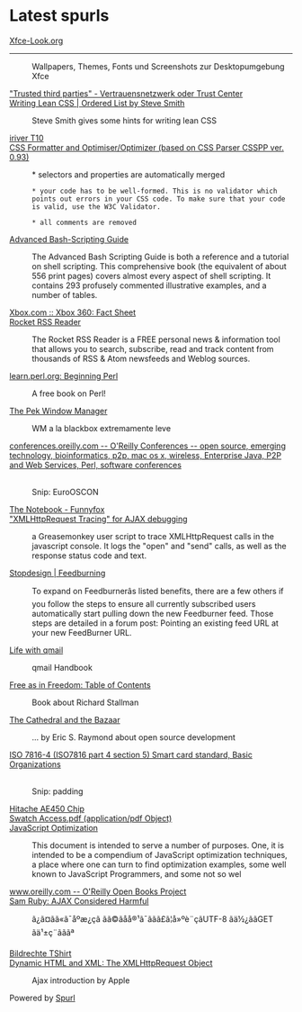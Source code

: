 # Latest spurls

<dl class="spurl"><dt><a href="http://www.xfce-look.org/" title="Xfce-Look.org">Xfce-Look.org</a></dt>

-------------------------------

<dd><p>Wallpapers, Themes, Fonts und Screenshots zur Desktopumgebung Xfce</p></dd><dt><a href="http://www.inf-wiss.uni-konstanz.de/CURR/summer98/imk/trust_center.htm" title=""Trusted third parties" - Vertrauensnetzwerk oder Trust Center">"Trusted third parties" - Vertrauensnetzwerk oder Trust Center</a></dt>

<dd></dd><dt><a href="http://www.orderedlist.com/articles/writing_lean_css/" title="Writing Lean CSS | Ordered List by Steve Smith">Writing Lean CSS | Ordered List by Steve Smith</a></dt>

<dd><p>Steve Smith gives some hints for writing lean CSS</p></dd><dt><a href="http://www.iriver.co.kr/common/notice/view.asp?Page=1&SrchItem=&SrchString=&idx=808" title="iriver T10">iriver T10</a></dt>

<dd></dd><dt><a href="http://www.cdburnerxp.se/cssparse/css_optimiser.php" title="CSS Formatter and Optimiser/Optimizer (based on CSS Parser CSSPP ver. 0.93)">CSS Formatter and Optimiser/Optimizer (based on CSS Parser CSSPP ver. 0.93)</a></dt>

<dd><p>    *  selectors and properties are automatically merged

    * your code has to be well-formed. This is no validator which points out errors in your CSS code. To make sure that your code is valid, use the W3C Validator.

    * all comments are removed

</p></dd><dt><a href="http://www.tldp.org/LDP/abs/html/" title="Advanced Bash-Scripting Guide">Advanced Bash-Scripting Guide</a></dt>

<dd><p>The Advanced Bash Scripting Guide is both a reference and a tutorial on shell scripting. This comprehensive book (the equivalent of about 556 print pages) covers almost every aspect of shell scripting. It contains 293 profusely commented illustrative examples, and a number of tables.</p></dd><dt><a href="http://www.xbox.com/en-US/xbox360/factsheet.htm" title="Xbox.com :: Xbox 360: Fact Sheet">Xbox.com :: Xbox 360: Fact Sheet</a></dt>

<dd></dd><dt><a href="http://reader.rocketinfo.com/desktop/index.jsp?launch=true" title="Rocket RSS Reader">Rocket RSS Reader</a></dt>

<dd><p>The Rocket RSS Reader is a FREE personal news & information tool that allows you to search, subscribe, read and track content from thousands of RSS & Atom newsfeeds and Weblog sources.</p></dd><dt><a href="http://learn.perl.org/library/beginning_perl/" title="learn.perl.org: Beginning Perl">learn.perl.org: Beginning Perl</a></dt>

<dd><p>A free book on Perl!</p></dd><dt><a href="http://www.pekwm.org/" title="The Pek Window Manager">The Pek Window Manager</a></dt>

<dd><p>WM a la blackbox extremamente leve</p></dd><dt><a href="http://conferences.oreillynet.com/cs/eurooscon/create/e_sess" title="conferences.oreilly.com -- O'Reilly Conferences -- open source, emerging technology, bioinformatics, p2p, mac os x, wireless, Enterprise Java, P2P and Web Services, Perl, software conferences">conferences.oreilly.com -- O'Reilly Conferences -- open source, emerging technology, bioinformatics, p2p, mac os x, wireless, Enterprise Java, P2P and Web Services, Perl, software conferences</a></dt>

<dd><p><br/>Snip: EuroOSCON</p></dd><dt><a href="http://www.funnyfox.org/thenotebook.htm" title="The Notebook - Funnyfox">The Notebook - Funnyfox</a></dt>

<dd></dd><dt><a href="http://blog.monstuff.com/archives/000250.html" title=""XMLHttpRequest Tracing" for AJAX debugging">"XMLHttpRequest Tracing" for AJAX debugging</a></dt>

<dd><p>a Greasemonkey user script to trace XMLHttpRequest calls in the javascript console. It logs the "open" and "send" calls, as well as the response status code and text.</p></dd><dt><a href="http://www.stopdesign.com/log/2005/04/20/feedburning.html" title="Stopdesign | Feedburning">Stopdesign | Feedburning</a></dt>

<dd><p>To expand on Feedburnerâs listed benefits, there are a few others if you follow the steps to ensure all currently subscribed users automatically start pulling down the new Feedburner feed. Those steps are detailed in a forum post: Pointing an existing feed URL at your new FeedBurner URL.</p></dd><dt><a href="http://www.lifewithqmail.org/" title="Life with qmail">Life with qmail</a></dt>

<dd><p>qmail Handbook</p></dd><dt><a href="http://www.oreilly.com/openbook/freedom/" title="Free as in Freedom: Table of Contents">Free as in Freedom: Table of Contents</a></dt>

<dd><p>Book about Richard Stallman</p></dd><dt><a href="http://www.catb.org/~esr/writings/cathedral-bazaar/cathedral-bazaar/" title="The Cathedral and the Bazaar">The Cathedral and the Bazaar</a></dt>

<dd><p>... by Eric S. Raymond about open source development</p></dd><dt><a href="http://www.cardwerk.com/smartcards/smartcard_standard_ISO7816-4_5_basic_organizations.aspx" title="ISO 7816-4 (ISO7816 part 4 section 5) Smart card standard, Basic Organizations">ISO 7816-4 (ISO7816 part 4 section 5) Smart card standard, Basic Organizations</a></dt>

<dd><p><br/>Snip: padding</p></dd><dt><a href="http://www.commoncriteriaportal.org/public/files/epfiles/0191a.pdf" title="Hitache AE450 Chip">Hitache AE450 Chip</a></dt>

<dd></dd><dt><a href="http://www.ssc.ch/d2wfiles/document/263/5008/0/Swatch%20Access.pdf" title="Swatch Access.pdf (application/pdf Object)">Swatch Access.pdf (application/pdf Object)</a></dt>

<dd></dd><dt><a href="http://home.earthlink.net/~kendrasg/info/js_opt/" title="JavaScript Optimization">JavaScript Optimization</a></dt>

<dd><p>This document is intended to serve a number of purposes. One, it is intended to be a compendium of JavaScript optimization techniques, a place where one can turn to find optimization examples, some well known to JavaScript Programmers, and some not so wel</p></dd><dt><a href="http://www.oreilly.com/openbook/" title="www.oreilly.com -- O'Reilly Open Books Project">www.oreilly.com -- O'Reilly Open Books Project</a></dt>

<dd></dd><dt><a href="http://www.intertwingly.net/blog/2005/03/16/AJAX-Considered-Harmful" title="Sam Ruby: AJAX Considered Harmful">Sam Ruby: AJAX Considered Harmful</a></dt>

<dd><p>ã¿ã¤ãã«ã¯åºæ¿çã ãã©ãåå®¹ã¯ããã£ã¦å»ºè¨­çãUTF-8 ãä½¿ããGET ãä¹±ç¨ãããª</p></dd><dt><a href="http://www.spreadshirt.net/shop.php?op=article&ac=details&article_id=1140866&PHPSESSID=82dcb298adf8dd4811d1a6925edcb483#top" title="Bildrechte TShirt">Bildrechte TShirt</a></dt>

<dd></dd><dt><a href="http://developer.apple.com/internet/webcontent/xmlhttpreq.html" title="Dynamic HTML and XML: The XMLHttpRequest Object">Dynamic HTML and XML: The XMLHttpRequest Object</a></dt>

<dd><p>Ajax introduction by Apple</p></dd></dl>

<p class="spurlpowered">Powered by <a href="http://www.spurl.net">Spurl</a></p>